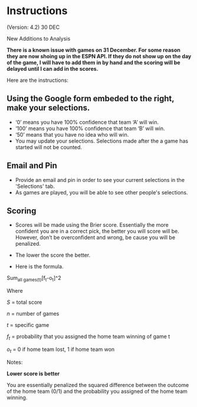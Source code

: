 Instructions
============

(Version: 4.2) 30 DEC

New Additions to Analysis

**There is a known issue with games on 31 December.  For some reason they are now shoing up in the ESPN API.  If they do not show up on the day of the game, I will have to add them in by hand and the scoring will be delayed until I can add in the scores.**

Here are the instructions:

Using the Google form embeded to the right, make your selections.
----------------------------------------------------------------

-   ‘0’ means you have 100% confidence that team ‘A’ will win.
-   ‘100’ means you have 100% confidence that team ‘B’ will win.
-   ‘50’ means that you have no idea who will win.
-   You may update your selections. Selections made after the a game has
    started will not be counted.

Email and Pin
-------

-   Provide an email and pin in order to see your current selections in the 'Selections' tab.
-   As games are played, you will be able to see other people's selections.

Scoring
-------

-   Scores will be made using the Brier score. Essentially the more
    confident you are in a correct pick, the better you will score will
    be. However, don’t be overconfident and wrong, be cause you will be
    penalized.

-   The lower the score the better.

-   Here is the formula.

Sum<sub>all games(t)</sub>[f<sub>t</sub>-o<sub>t</sub>]^2


Where

*S* = total score

*n* = number of games

*t* = specific game

*f*<sub>*t*</sub> = probability that you assigned the home team winning
of game t

*o*<sub>*t*</sub> = 0 if home team lost, 1 if home team won

Notes:

**Lower score is better**

You are essentially penalized the squared difference between the outcome
of the home team (0/1) and the probability you assigned of the home team
winning.
